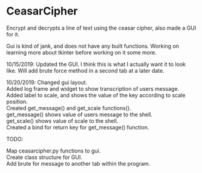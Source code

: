 # CeasarCipher
Encrypt and decrypts a line of text using the ceasar cipher, also made a GUI for it. 

Gui is kind of jank, and does not have any built functions. Working on learning more about tkinter before working on it some more.

10/15/2019: Updated the GUI. I think this is what I actually want it to look like. Will add brute force method in a second tab at a later date.

10/20/2019: 
Changed gui layout.  
Added log frame and widget to show transcription of users message.  
Added label to scale, and shows the value of the key according to scale position.  
Created get_message() and get_scale functions().  
get_message() shows value of users message to the shell.  
get_scale() shows value of scale to the shell.  
Created a bind for return key for get_message() function. 

TODO:

Map ceasarcipher.py functions to gui.  
Create class structure for GUI.  
Add brute for message to another tab within the program.  

